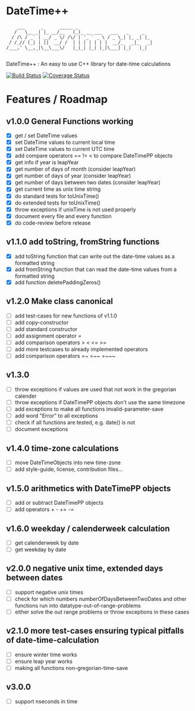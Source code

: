 # DateTime++

```
    ___      _      _____ _                            
   /   \__ _| |_ __/__   (_)_ __ ___   ___   _     _   
  / /\ / _` | __/ _ \/ /\/ | '_ ` _ \ / _ \_| |_ _| |_ 
 / /_// (_| | ||  __/ /  | | | | | | |  __/_   _|_   _|
/___,' \__,_|\__\___\/   |_|_| |_| |_|\___| |_|   |_|  
                                                       
```

DateTime++ : An easy to use C++ library for date-time calculations

[![Build Status](https://travis-ci.org/mezorian/DateTimePP.svg?branch=master)](https://travis-ci.org/mezorian/DateTimePP) 
[![Coverage Status](https://coveralls.io/repos/github/mezorian/DateTimePP/badge.svg?branch=master)](https://coveralls.io/github/mezorian/DateTimePP?branch=master)

# Features / Roadmap

## v1.0.0 General Functions working
- [x] get / set DateTime values
- [x] set DateTime values to current local time
- [x] set DateTime values to current UTC time
- [x] add compare operators == != < to compare DateTimePP objects
- [x] get info if year is leapYear
- [x] get number of days of month (consider leapYear)
- [x] get number of days of year (consider leapYear)
- [x] get number of days between two dates (consider leapYear)
- [x] get current time as unix time string
- [x] do standard tests for toUnixTime()
- [x] do extended tests for toUnixTime()
- [x] throw exceptions if unixTime is not used properly
- [x] document every file and every function
- [x] do code-review before release

## v1.1.0 add toString, fromString functions
- [x] add toString function that can write out the date-time values as a formatted string
- [x] add fromString function that can read the date-time values from a formatted string
- [x] add function deletePaddingZeros()

## v1.2.0 Make class canonical
- [ ] add test-cases for new functions of v1.1.0
- [ ] add copy-constructor
- [ ] add standard constructor
- [ ] add assignment operator = 
- [ ] add comparison operators > < <= >=
- [ ] add more testcases to already implemented operators
- [ ] add comparison operators =~ =~~ =~~~

## v1.3.0 
- [ ] throw exceptions if values are used that not work in the gregorian calender
- [ ] throw exceptions if DateTimePP objects don't use the same timezone
- [ ] add exceptions to make all functions invalid-parameter-save
- [ ] add word "Error" to all exceptions
- [ ] check if all functions are tested, e.g. date() is not
- [ ] document exceptions

## v1.4.0 time-zone calculations
- [ ] move DateTimeObjects into new time-zone
- [ ] add style-guide, license, contribution files...

## v1.5.0 arithmetics with DateTimePP objects
- [ ] add or subtract DateTimePP objects
- [ ] add operators + - += -=

## v1.6.0 weekday / calenderweek calculation
- [ ] get calenderweek by date
- [ ] get weekday by date

## v2.0.0 negative unix time, extended days between dates
- [ ] support negative unix times
- [ ] check for which numbers numberOfDaysBetweenTwoDates and other functions run into datatype-out-of-range-problems
- [ ] either solve the out range problems or throw exceptions in these cases

## v2.1.0 more test-cases ensuring typical pitfalls of date-time-calculation
- [ ] ensure winter time works
- [ ] ensure leap year works
- [ ] making all functions non-gregorian-time-save

## v3.0.0
- [ ] support nseconds in time
